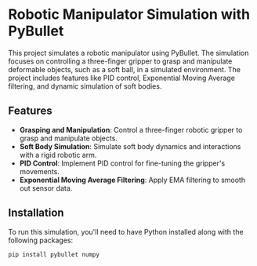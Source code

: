 # Robotic Manipulator Simulation with PyBullet

This project simulates a robotic manipulator using PyBullet. The simulation focuses on controlling a three-finger gripper to grasp and manipulate deformable objects, such as a soft ball, in a simulated environment. The project includes features like PID control, Exponential Moving Average filtering, and dynamic simulation of soft bodies.

## Features
- **Grasping and Manipulation**: Control a three-finger robotic gripper to grasp and manipulate objects.
- **Soft Body Simulation**: Simulate soft body dynamics and interactions with a rigid robotic arm.
- **PID Control**: Implement PID control for fine-tuning the gripper's movements.
- **Exponential Moving Average Filtering**: Apply EMA filtering to smooth out sensor data.

## Installation

To run this simulation, you'll need to have Python installed along with the following packages:

```bash
pip install pybullet numpy

